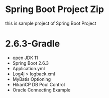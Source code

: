 # Spring Boot Project Zip

this is sample project of Spring Boot Project

# 2.6.3-Gradle

- open JDK 11
- Spring Boot 2.6.3
- Application.yml 
- Log4j > logback.xml
- MyBatis Optioning
- HikariCP DB Pool Control
- Oracle Connecting Example
